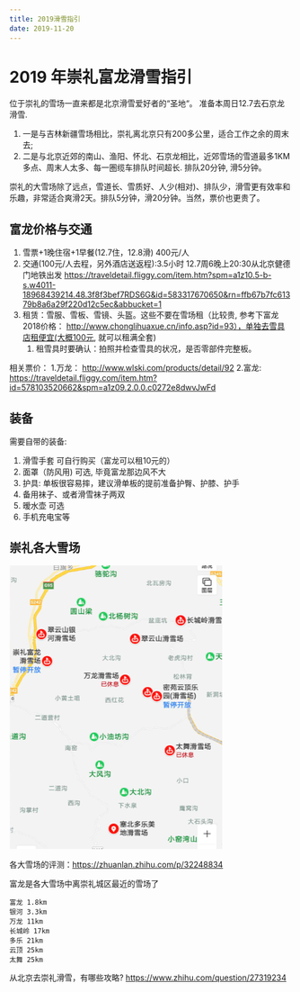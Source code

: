 ```yaml
---
title: 2019滑雪指引
date: 2019-11-20
---
```

# 2019 年崇礼富龙滑雪指引
位于崇礼的雪场一直来都是北京滑雪爱好者的“圣地“。 准备本周日12.7去石京龙滑雪. 

1. 一是与吉林新疆雪场相比，崇礼离北京只有200多公里，适合工作之余的周末去; 
2. 二是与北京近郊的南山、渔阳、怀北、石京龙相比，近郊雪场的雪道最多1KM多点、周末人太多、每一圏缆车排队时间超长. 排队20分钟, 滑5分钟。

崇礼的大雪场除了远点，雪道长、雪质好、人少(相对)、排队少，滑雪更有效率和乐趣，非常适合爽滑2天。排队5分钟，滑20分钟。当然，票价也更贵了。

## 富龙价格与交通
1. 雪票+1晚住宿+1早餐(12.7住，12.8滑) 400元/人
2. 交通(100元/人去程，另外酒店送返程):3.5小时 12.7周6晚上20:30从北京健德门地铁出发 https://traveldetail.fliggy.com/item.htm?spm=a1z10.5-b-s.w4011-18968439214.48.3f8f3bef7RDS6G&id=583317670650&rn=ffb67b7fc61379b8a6a29f220d12c5ec&abbucket=1
3. 租赁：雪服、雪板、雪镜、头盔。这些不要在雪场租（比较贵, 参考下富龙2018价格： http://www.chonglihuaxue.cn/info.asp?id=93），单独去雪具店租便宜(大概100元, 就可以租满全套)
    1. 租雪具时要确认：拍照并检查雪具的状况，是否零部件完整板。

相关票价：
1.万龙： http://www.wlski.com/products/detail/92 
2.富龙: https://traveldetail.fliggy.com/item.htm?id=578103520662&spm=a1z09.2.0.0.c0272e8dwvJwFd

## 装备
需要自带的装备:
1. 滑雪手套 可自行购买（富龙可以租10元的）
3. 面罩（防风用) 可选, 毕竟富龙那边风不大
3. 护具: 单板很容易摔，建议滑单板的提前准备护臀、护膝、护手 
4. 备用袜子、或者滑雪袜子两双
5. 暧水壶 可选
6. 手机充电宝等



## 崇礼各大雪场
![](/img/life/ski-place-chongli.png)

各大雪场的评测：https://zhuanlan.zhihu.com/p/32248834

富龙是各大雪场中离崇礼城区最近的雪场了

    富龙 1.8km 
    银河 3.3km 
    万龙 11km 
    长城岭 17km 
    多乐 21km 
    云顶 25km 
    太舞 25km

从北京去崇礼滑雪，有哪些攻略?
https://www.zhihu.com/question/27319234
